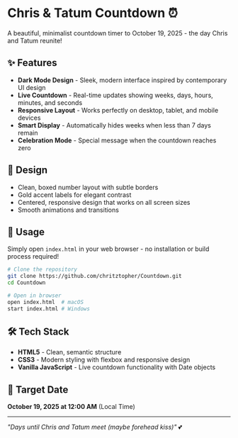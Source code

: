 # Chris & Tatum Countdown ⏰

A beautiful, minimalist countdown timer to October 19, 2025 - the day Chris and Tatum reunite!

## ✨ Features

- **Dark Mode Design** - Sleek, modern interface inspired by contemporary UI design
- **Live Countdown** - Real-time updates showing weeks, days, hours, minutes, and seconds
- **Responsive Layout** - Works perfectly on desktop, tablet, and mobile devices
- **Smart Display** - Automatically hides weeks when less than 7 days remain
- **Celebration Mode** - Special message when the countdown reaches zero

## 🎨 Design

- Clean, boxed number layout with subtle borders
- Gold accent labels for elegant contrast
- Centered, responsive design that works on all screen sizes
- Smooth animations and transitions

## 🚀 Usage

Simply open `index.html` in your web browser - no installation or build process required!

```bash
# Clone the repository
git clone https://github.com/chritztopher/Countdown.git
cd Countdown

# Open in browser
open index.html  # macOS
start index.html # Windows
```

## 🛠️ Tech Stack

- **HTML5** - Clean, semantic structure
- **CSS3** - Modern styling with flexbox and responsive design
- **Vanilla JavaScript** - Live countdown functionality with Date objects

## 📅 Target Date

**October 19, 2025 at 12:00 AM** (Local Time)

---

*"Days until Chris and Tatum meet (maybe forehead kiss)"* 💕 